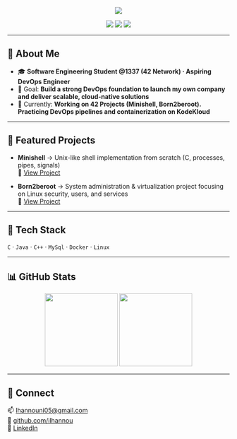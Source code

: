 <!-- ======================= CONFIG (invisible) ======================= 
PROFILE_NAME=Imad Lhannouni
PROFILE_USERNAME=Imadlhannouni
PROFILE_EMAIL=lhannouni05@gmail.com
PROFILE_LINKEDIN=https://www.linkedin.com/in/imad-lhannouni-b2429a340/

PROFILE_ROLE=Software Engineering Student @1337 (42 Network) · Aspiring DevOps Engineer
PROFILE_TAGLINE=Learning DevOps fundamentals (Linux, Docker, Kubernetes, CI/CD).
PROFILE_GOAL=Build a strong DevOps foundation to launch my own company and deliver scalable, cloud-native solutions.
PROFILE_NOW=Working on 42 Projects. Practicing DevOps pipelines and containerization on KodeKloud.

PROJECT1_NAME=Minishell
PROJECT1_DESC=Unix-like shell implementation from scratch (C, processes, pipes, signals).
PROJECT1_LINK=https://github.com/ilhannou/42-minishell

PROJECT2_NAME=Born2beroot
PROJECT2_DESC=System administration & virtualization project focusing on Linux security, users, and services.
PROJECT2_LINK=https://github.com/ilhannou/42-born2beroot
====================================================================== -->

<p align="center">
  <img src="https://readme-typing-svg.demolab.com?font=Inter&weight=700&size=28&pause=1200&center=true&vCenter=true&width=820&lines=Hi%2C+I'm+Imad+Lhannouni+%F0%9F%91%8B;Software+Engineering+Student+%4042;Aspiring+DevOps+Engineer;Learning+Linux%2C+Docker%2C+Kubernetes+on+KodeKloud" />
</p>

<p align="center">
  <a href="https://github.com/ilhannou?tab=followers"><img src="https://img.shields.io/github/followers/ilhannou?style=for-the-badge"></a>
  <a href="mailto:lhannouni05@gmail.com"><img src="https://img.shields.io/badge/Email-lhannouni05%40gmail.com-7c3aed?style=for-the-badge"></a>
  <a href="https://www.linkedin.com/in/imad-lhannouni-b2429a340/"><img src="https://img.shields.io/badge/LinkedIn-0a66c2?style=for-the-badge&logo=linkedin&logoColor=white"></a>
</p>

---

## 👋 About Me
- 🎓 **Software Engineering Student @1337 (42 Network) · Aspiring DevOps Engineer**
- 🎯 Goal: **Build a strong DevOps foundation to launch my own company and deliver scalable, cloud-native solutions**
- 🔭 Currently: **Working on 42 Projects (Minishell, Born2beroot). Practicing DevOps pipelines and containerization on KodeKloud**

---

## 🚀 Featured Projects
- **Minishell** → Unix-like shell implementation from scratch (C, processes, pipes, signals)  
  🔗 [View Project](https://github.com/Imadlhannouni/minishell)

- **Born2beroot** → System administration & virtualization project focusing on Linux security, users, and services  
  🔗 [View Project](https://github.com/Imadlhannouni/born2beroot)

---

## 🧰 Tech Stack
`C` · `Java` · `C++` · `MySql` · `Docker` · `Linux`

---

## 📊 GitHub Stats
<p align="center">
  <img height="165" src="https://github-readme-stats.vercel.app/api?username=ilhannou&show_icons=true&theme=transparent&rank_icon=github" />
  <img height="165" src="https://github-readme-stats.vercel.app/api/top-langs/?username=ilhannou&layout=compact&theme=transparent" />
</p>

---

## 🤝 Connect
📫 lhannouni05@gmail.com  
🐙 [github.com/ilhannou](https://github.com/ilhannou)  
💼 [LinkedIn](https://www.linkedin.com/in/imad-lhannouni-b2429a340/)
